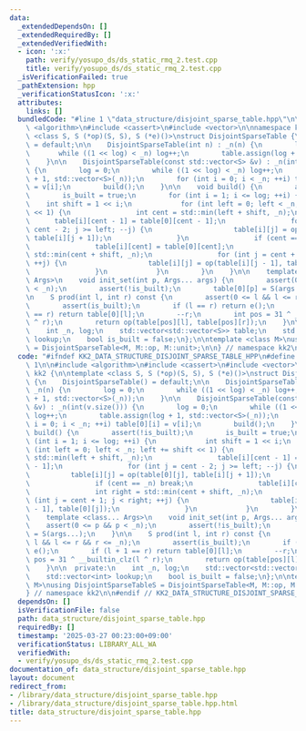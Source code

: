 ```yaml
---
data:
  _extendedDependsOn: []
  _extendedRequiredBy: []
  _extendedVerifiedWith:
  - icon: ':x:'
    path: verify/yosupo_ds/ds_static_rmq_2.test.cpp
    title: verify/yosupo_ds/ds_static_rmq_2.test.cpp
  _isVerificationFailed: true
  _pathExtension: hpp
  _verificationStatusIcon: ':x:'
  attributes:
    links: []
  bundledCode: "#line 1 \"data_structure/disjoint_sparse_table.hpp\"\n\n\n\n#include\
    \ <algorithm>\n#include <cassert>\n#include <vector>\n\nnamespace kk2 {\n\ntemplate\
    \ <class S, S (*op)(S, S), S (*e)()>\nstruct DisjointSparseTable {\n    DisjointSparseTable()\
    \ = default;\n\n    DisjointSparseTable(int n) : _n(n) {\n        log = 0;\n \
    \       while ((1 << log) < _n) log++;\n        table.assign(log + 1, std::vector<S>(_n));\n\
    \    }\n\n    DisjointSparseTable(const std::vector<S> &v) : _n(int(v.size()))\
    \ {\n        log = 0;\n        while ((1 << log) < _n) log++;\n        table.assign(log\
    \ + 1, std::vector<S>(_n));\n        for (int i = 0; i < _n; ++i) table[0][i]\
    \ = v[i];\n        build();\n    }\n\n    void build() {\n        assert(!is_built);\n\
    \        is_built = true;\n        for (int i = 1; i <= log; ++i) {\n        \
    \    int shift = 1 << i;\n            for (int left = 0; left < _n; left += shift\
    \ << 1) {\n                int cent = std::min(left + shift, _n);\n          \
    \      table[i][cent - 1] = table[0][cent - 1];\n                for (int j =\
    \ cent - 2; j >= left; --j) {\n                    table[i][j] = op(table[0][j],\
    \ table[i][j + 1]);\n                }\n                if (cent == _n) break;\n\
    \                table[i][cent] = table[0][cent];\n                int right =\
    \ std::min(cent + shift, _n);\n                for (int j = cent + 1; j < right;\
    \ ++j) {\n                    table[i][j] = op(table[i][j - 1], table[0][j]);\n\
    \                }\n            }\n        }\n    }\n\n    template <class...\
    \ Args>\n    void init_set(int p, Args... args) {\n        assert(0 <= p && p\
    \ < _n);\n        assert(!is_built);\n        table[0][p] = S(args...);\n    }\n\
    \n    S prod(int l, int r) const {\n        assert(0 <= l && l <= r && r <= _n);\n\
    \        assert(is_built);\n        if (l == r) return e();\n        if (l + 1\
    \ == r) return table[0][l];\n        --r;\n        int pos = 31 ^ __builtin_clz(l\
    \ ^ r);\n        return op(table[pos][l], table[pos][r]);\n    }\n\n  private:\n\
    \    int _n, log;\n    std::vector<std::vector<S>> table;\n    std::vector<int>\
    \ lookup;\n    bool is_built = false;\n};\n\ntemplate <class M>\nusing DisjointSparseTableS\
    \ = DisjointSparseTable<M, M::op, M::unit>;\n\n} // namespace kk2\n\n\n"
  code: "#ifndef KK2_DATA_STRUCTURE_DISJOINT_SPARSE_TABLE_HPP\n#define KK2_DATA_STRUCTURE_DISJOINT_SPARSE_TABLE_HPP\
    \ 1\n\n#include <algorithm>\n#include <cassert>\n#include <vector>\n\nnamespace\
    \ kk2 {\n\ntemplate <class S, S (*op)(S, S), S (*e)()>\nstruct DisjointSparseTable\
    \ {\n    DisjointSparseTable() = default;\n\n    DisjointSparseTable(int n) :\
    \ _n(n) {\n        log = 0;\n        while ((1 << log) < _n) log++;\n        table.assign(log\
    \ + 1, std::vector<S>(_n));\n    }\n\n    DisjointSparseTable(const std::vector<S>\
    \ &v) : _n(int(v.size())) {\n        log = 0;\n        while ((1 << log) < _n)\
    \ log++;\n        table.assign(log + 1, std::vector<S>(_n));\n        for (int\
    \ i = 0; i < _n; ++i) table[0][i] = v[i];\n        build();\n    }\n\n    void\
    \ build() {\n        assert(!is_built);\n        is_built = true;\n        for\
    \ (int i = 1; i <= log; ++i) {\n            int shift = 1 << i;\n            for\
    \ (int left = 0; left < _n; left += shift << 1) {\n                int cent =\
    \ std::min(left + shift, _n);\n                table[i][cent - 1] = table[0][cent\
    \ - 1];\n                for (int j = cent - 2; j >= left; --j) {\n          \
    \          table[i][j] = op(table[0][j], table[i][j + 1]);\n                }\n\
    \                if (cent == _n) break;\n                table[i][cent] = table[0][cent];\n\
    \                int right = std::min(cent + shift, _n);\n                for\
    \ (int j = cent + 1; j < right; ++j) {\n                    table[i][j] = op(table[i][j\
    \ - 1], table[0][j]);\n                }\n            }\n        }\n    }\n\n\
    \    template <class... Args>\n    void init_set(int p, Args... args) {\n    \
    \    assert(0 <= p && p < _n);\n        assert(!is_built);\n        table[0][p]\
    \ = S(args...);\n    }\n\n    S prod(int l, int r) const {\n        assert(0 <=\
    \ l && l <= r && r <= _n);\n        assert(is_built);\n        if (l == r) return\
    \ e();\n        if (l + 1 == r) return table[0][l];\n        --r;\n        int\
    \ pos = 31 ^ __builtin_clz(l ^ r);\n        return op(table[pos][l], table[pos][r]);\n\
    \    }\n\n  private:\n    int _n, log;\n    std::vector<std::vector<S>> table;\n\
    \    std::vector<int> lookup;\n    bool is_built = false;\n};\n\ntemplate <class\
    \ M>\nusing DisjointSparseTableS = DisjointSparseTable<M, M::op, M::unit>;\n\n\
    } // namespace kk2\n\n#endif // KK2_DATA_STRUCTURE_DISJOINT_SPARSE_TABLE_HPP\n"
  dependsOn: []
  isVerificationFile: false
  path: data_structure/disjoint_sparse_table.hpp
  requiredBy: []
  timestamp: '2025-03-27 00:23:00+09:00'
  verificationStatus: LIBRARY_ALL_WA
  verifiedWith:
  - verify/yosupo_ds/ds_static_rmq_2.test.cpp
documentation_of: data_structure/disjoint_sparse_table.hpp
layout: document
redirect_from:
- /library/data_structure/disjoint_sparse_table.hpp
- /library/data_structure/disjoint_sparse_table.hpp.html
title: data_structure/disjoint_sparse_table.hpp
---
```

